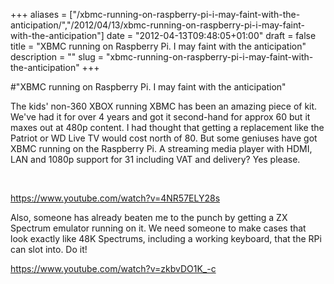 +++
aliases = ["/xbmc-running-on-raspberry-pi-i-may-faint-with-the-anticipation/","/2012/04/13/xbmc-running-on-raspberry-pi-i-may-faint-with-the-anticipation"]
date = "2012-04-13T09:48:05+01:00"
draft = false
title = "XBMC running on Raspberry Pi. I may faint with the anticipation"
description = ""
slug = "xbmc-running-on-raspberry-pi-i-may-faint-with-the-anticipation"
+++

#"XBMC running on Raspberry Pi. I may faint with the anticipation"

The kids' non-360 XBOX running XBMC has been an amazing piece of kit. We've had it for over 4 years and got it second-hand for approx 60 but it maxes out at 480p content. I had thought that getting a replacement like the Patriot or WD Live TV would cost north of 80. But some geniuses have got XBMC running on the Raspberry Pi. A streaming media player with HDMI, LAN and 1080p support for 31 including VAT and delivery? Yes please.

&nbsp;

https://www.youtube.com/watch?v=4NR57ELY28s

Also, someone has already beaten me to the punch by getting a ZX Spectrum emulator running on it. We need someone to make cases that look exactly like 48K Spectrums, including a working keyboard, that the RPi can slot into. Do it!

https://www.youtube.com/watch?v=zkbvDO1K_-c
